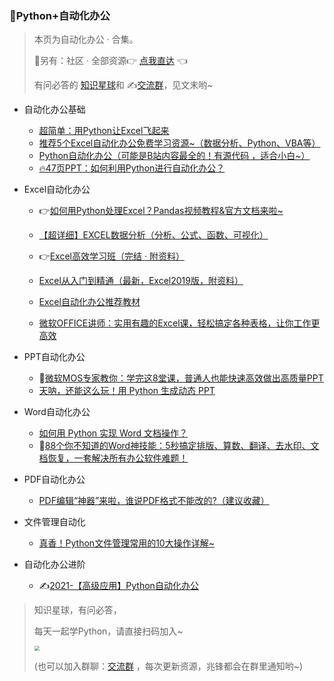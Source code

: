 ### 📱Python+自动化办公



> 本页为自动化办公 · 合集。
>
> 🎯另有：社区 · 全部资源👉 [点我直达](https://blog.csdn.net/weixin_42321517/article/details/113122547) 👈
>
> 有问必答的 [知识星球](https://mp.weixin.qq.com/s/PXNVFNsjAOgCmQ6QGalJPw)和 ✍️[交流群](https://mp.weixin.qq.com/s/CadAaJUTUlXmTxJAjFUfPQ)，见文末哟~



- 自动化办公基础
  - [超简单：用Python让Excel飞起来](https://mp.weixin.qq.com/s/2ftJGR-iQx3IbbuyGOvMMg)
  - [推荐5个Excel自动化办公免费学习资源~（数据分析、Python、VBA等）](http://mp.weixin.qq.com/s?__biz=MzI2Nzg5MjgyNg==&mid=2247486060&idx=1&sn=d659e07f6f720130e5e58ba43be4cb4d&chksm=eaf6ab59dd81224f148f798639c5995a8ab24620a00869231598ee31249e7f827d3b1055f5e3&scene=21#wechat_redirect)
  - [Python自动化办公（可能是B站内容最全的！有源代码 ，适合小白~）](https://www.bilibili.com/video/BV1y54y1i78U)
  - [🔥47页PPT：如何利用Python进行自动化办公？](http://mp.weixin.qq.com/s?__biz=MzI2Nzg5MjgyNg==&mid=2247486340&idx=1&sn=87ee2c4a6743c1181b945e496a87a6a1&chksm=eaf6aab1dd8123a7c27b79eb95a7bd1531dc77b7e620298a6a021cbd6bc00d48da05c769c5c6&scene=21#wechat_redirect)



- Excel自动化办公

  - 👉[如何用Python处理Excel？Pandas视频教程&官方文档来啦~](https://mp.weixin.qq.com/s/v8GdZ1YpVSy-bwRZyo2n1g)

  - [【超详细】EXCEL数据分析（分析、公式、函数、可视化）](https://www.bilibili.com/video/BV195411t7vN)

  - 👉[Excel高效学习班（完结 · 附资料）](https://www.acfun.cn/v/ac21081575)

  - [Excel从入门到精通（最新，Excel2019版，附资料）](https://mp.weixin.qq.com/s/a7sV6d-UfIqSYxxgyTr_8A)

  - [Excel自动化办公推荐教材](https://gitee.com/zhaofeng092/python_auto_office/blob/master/B%E7%AB%99/%E3%80%90%E8%B6%85%E8%AF%A6%E7%BB%86%E3%80%91EXCEL%E6%95%B0%E6%8D%AE%E5%88%86%E6%9E%90/book.md)

  - [微软OFFICE讲师：实用有趣的Excel课，轻松搞定各种表格，让你工作更高效](http://www.urlort.cn/2TcG46)

    

- PPT自动化办公
  - 🍓[微软MOS专家教你：学完这8堂课，普通人也能快速高效做出高质量PPT](http://www.urlort.cn/2TcFXb)
  - [天呐，还能这么玩！用 Python 生成动态 PPT](http://mp.weixin.qq.com/s?__biz=MzI2Nzg5MjgyNg==&mid=2247489830&idx=2&sn=75b5db515ff42d5d8782abad5b82f739&chksm=eaf6b813dd81310529da0fe1910b479d2e93baac999d994c14fab637e1fbcff0c8984c72506e#rd)



- Word自动化办公
  - [如何用 Python 实现 Word 文档操作？](https://mp.weixin.qq.com/s/Tb0U0qX8D2bFK714_t6Q9w)
  - 🍭[88个你不知道的Word神技能：5秒搞定排版、算数、翻译、去水印、文档恢复，一套解决所有办公软件难题！](http://www.urlort.cn/2INdQ9)



- PDF自动化办公
  - [PDF编辑“神器”来啦，谁说PDF格式不能改的?（建议收藏）](https://mp.weixin.qq.com/s/IsBRwdLA6tdeXXOnvRI5OA)



- 文件管理自动化
  - [真香！Python文件管理常用的10大操作详解~](https://mp.weixin.qq.com/s/ndaJfhPeN4XCneinWDIgCQ)



- 自动化办公进阶
  - ✍[2021-【高级应用】Python自动化办公](https://www.bilibili.com/video/BV1Ty4y1D7wZ)





> 知识星球，有问必答，
>
> 每天一起学Python，请直接扫码加入~
>
> <img src="https://img-blog.csdnimg.cn/202101061325384.jpg?x-oss-process=image/watermark,type_ZmFuZ3poZW5naGVpdGk,shadow_10,text_aHR0cHM6Ly9ibG9nLmNzZG4ubmV0L3dlaXhpbl80MjMyMTUxNw==,size_16,color_FFFFFF,t_70#pic_center" style="zoom: 50%;" />
>
> (也可以加入群聊：[交流群](https://mp.weixin.qq.com/s/CadAaJUTUlXmTxJAjFUfPQ) ，每次更新资源，兆锋都会在群里通知哟~)